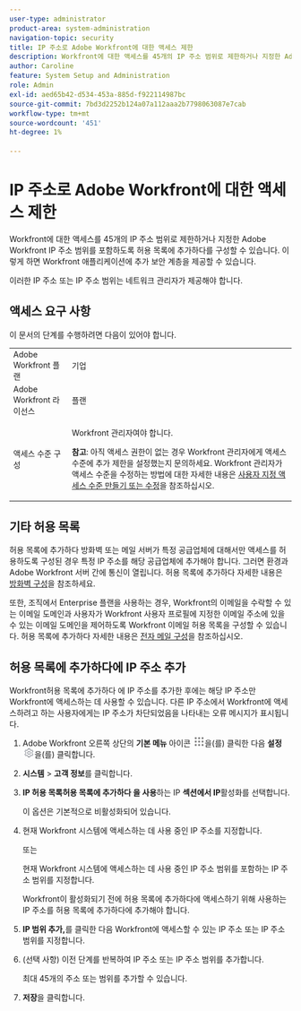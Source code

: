 ```yaml
---
user-type: administrator
product-area: system-administration
navigation-topic: security
title: IP 주소로 Adobe Workfront에 대한 액세스 제한
description: Workfront에 대한 액세스를 45개의 IP 주소 범위로 제한하거나 지정한 Adobe Workfront IP 주소 범위를 포함하도록 허용 목록에 추가하다를 구성할 수 있습니다. 이렇게 하면 Workfront 애플리케이션에 추가 보안 계층을 제공할 수 있습니다.
author: Caroline
feature: System Setup and Administration
role: Admin
exl-id: aed65b42-d534-453a-885d-f922114987bc
source-git-commit: 7bd3d2252b124a07a112aaa2b7798063087e7cab
workflow-type: tm+mt
source-wordcount: '451'
ht-degree: 1%

---
```


# IP 주소로 Adobe Workfront에 대한 액세스 제한

Workfront에 대한 액세스를 45개의 IP 주소 범위로 제한하거나 지정한 Adobe Workfront IP 주소 범위를 포함하도록 허용 목록에 추가하다를 구성할 수 있습니다. 이렇게 하면 Workfront 애플리케이션에 추가 보안 계층을 제공할 수 있습니다.

이러한 IP 주소 또는 IP 주소 범위는 네트워크 관리자가 제공해야 합니다.

## 액세스 요구 사항

이 문서의 단계를 수행하려면 다음이 있어야 합니다.

<table style="table-layout:auto"> 
 <col> 
 <col> 
 <tbody> 
  <tr> 
   <td role="rowheader">Adobe Workfront 플랜</td> 
   <td> <p>기업</p> </td> 
  </tr> 
  <tr> 
   <td role="rowheader">Adobe Workfront 라이선스</td> 
   <td>플랜</td> 
  </tr> 
  <tr> 
   <td role="rowheader">액세스 수준 구성</td> 
   <td> <p>Workfront 관리자여야 합니다.</p> <p><b>참고</b>: 아직 액세스 권한이 없는 경우 Workfront 관리자에게 액세스 수준에 추가 제한을 설정했는지 문의하세요. Workfront 관리자가 액세스 수준을 수정하는 방법에 대한 자세한 내용은 <a href="../../../administration-and-setup/add-users/configure-and-grant-access/create-modify-access-levels.md" class="MCXref xref">사용자 지정 액세스 수준 만들기 또는 수정</a>을 참조하십시오.</p> </td> 
  </tr> 
 </tbody> 
</table>

## 기타 허용 목록

허용 목록에 추가하다 방화벽 또는 메일 서버가 특정 공급업체에 대해서만 액세스를 허용하도록 구성된 경우 특정 IP 주소를 해당 공급업체에 추가해야 합니다. 그러면 환경과 Adobe Workfront 서버 간에 통신이 열립니다. 허용 목록에 추가하다 자세한 내용은 [방화벽 구성](../../../administration-and-setup/get-started-wf-administration/configure-your-firewall.md)을 참조하세요.

또한, 조직에서 Enterprise 플랜을 사용하는 경우, Workfront의 이메일을 수락할 수 있는 이메일 도메인과 사용자가 Workfront 사용자 프로필에 지정한 이메일 주소에 있을 수 있는 이메일 도메인을 제어하도록 Workfront 이메일 허용 목록을 구성할 수 있습니다. 허용 목록에 추가하다 자세한 내용은 [전자 메일 구성](../../../administration-and-setup/get-started-wf-administration/configure-your-email-allowlist.md)을 참조하십시오.

## 허용 목록에 추가하다에 IP 주소 추가

Workfront허용 목록에 추가하다 에 IP 주소를 추가한 후에는 해당 IP 주소만 Workfront에 액세스하는 데 사용할 수 있습니다. 다른 IP 주소에서 Workfront에 액세스하려고 하는 사용자에게는 IP 주소가 차단되었음을 나타내는 오류 메시지가 표시됩니다.

1. Adobe Workfront 오른쪽 상단의 **기본 메뉴** 아이콘 ![](assets/main-menu-icon.png)을(를) 클릭한 다음 **설정** ![](assets/gear-icon-settings.png)을(를) 클릭합니다.

1. **시스템** > **고객 정보**&#x200B;를 클릭합니다.

1. **IP 허용 목록허용 목록에 추가하다 을 사용**&#x200B;하는 IP **섹션에서 IP**&#x200B;활성화를 선택합니다.

   이 옵션은 기본적으로 비활성화되어 있습니다.

1. 현재 Workfront 시스템에 액세스하는 데 사용 중인 IP 주소를 지정합니다.

   또는

   현재 Workfront 시스템에 액세스하는 데 사용 중인 IP 주소 범위를 포함하는 IP 주소 범위를 지정합니다.

   Workfront이 활성화되기 전에 허용 목록에 추가하다에 액세스하기 위해 사용하는 IP 주소를 허용 목록에 추가하다에 추가해야 합니다.

1. **IP 범위 추가,**&#x200B;를 클릭한 다음 Workfront에 액세스할 수 있는 IP 주소 또는 IP 주소 범위를 지정합니다.
1. (선택 사항) 이전 단계를 반복하여 IP 주소 또는 IP 주소 범위를 추가합니다.

   최대 45개의 주소 또는 범위를 추가할 수 있습니다.

1. **저장**&#x200B;을 클릭합니다.
